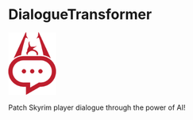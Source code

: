 # DialogueTransformer
<img alt="Logo" src="Logo/DialogueTransformer-Red.svg" style="width: 10vw; height: auto;">

Patch Skyrim player dialogue through the power of AI!

